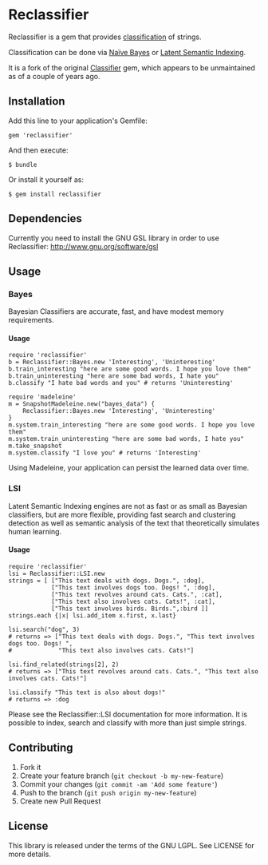 # Reclassifier

Reclassifier is a gem that provides [classification](http://en.wikipedia.org/wiki/Statistical_classification) of strings.

Classification can be done via [Naïve Bayes](https://en.wikipedia.org/wiki/Naive_Bayes_classifier) or [Latent Semantic Indexing](http://en.wikipedia.org/wiki/Latent_semantic_indexing).

It is a fork of the original [Classifier](https://github.com/cardmagic/classifier) gem, which appears to be unmaintained as of a couple of years ago.

## Installation

Add this line to your application's Gemfile:

    gem 'reclassifier'

And then execute:

    $ bundle

Or install it yourself as:

    $ gem install reclassifier

## Dependencies

Currently you need to install the GNU GSL library in order to use Reclassifier: http://www.gnu.org/software/gsl

## Usage

### Bayes
Bayesian Classifiers are accurate, fast, and have modest memory requirements.

#### Usage
    require 'reclassifier'
    b = Reclassifier::Bayes.new 'Interesting', 'Uninteresting'
    b.train_interesting "here are some good words. I hope you love them"
    b.train_uninteresting "here are some bad words, I hate you"
    b.classify "I hate bad words and you" # returns 'Uninteresting'
    
    require 'madeleine'
    m = SnapshotMadeleine.new("bayes_data") {
        Reclassifier::Bayes.new 'Interesting', 'Uninteresting'
    }
    m.system.train_interesting "here are some good words. I hope you love them"
    m.system.train_uninteresting "here are some bad words, I hate you"
    m.take_snapshot
    m.system.classify "I love you" # returns 'Interesting'

Using Madeleine, your application can persist the learned data over time.

### LSI
Latent Semantic Indexing engines are not as fast or as small as Bayesian classifiers, but are more flexible, providing 
fast search and clustering detection as well as semantic analysis of the text that theoretically simulates human learning.

#### Usage
    require 'reclassifier'
    lsi = Reclassifier::LSI.new
    strings = [ ["This text deals with dogs. Dogs.", :dog],
                ["This text involves dogs too. Dogs! ", :dog],
                ["This text revolves around cats. Cats.", :cat],
                ["This text also involves cats. Cats!", :cat],
                ["This text involves birds. Birds.",:bird ]]
    strings.each {|x| lsi.add_item x.first, x.last}
  
    lsi.search("dog", 3)
    # returns => ["This text deals with dogs. Dogs.", "This text involves dogs too. Dogs! ", 
    #             "This text also involves cats. Cats!"]
  
    lsi.find_related(strings[2], 2)
    # returns => ["This text revolves around cats. Cats.", "This text also involves cats. Cats!"]
    
    lsi.classify "This text is also about dogs!"
    # returns => :dog
  
Please see the Reclassifier::LSI documentation for more information. It is possible to index, search and classify
with more than just simple strings. 

## Contributing

1. Fork it
2. Create your feature branch (`git checkout -b my-new-feature`)
3. Commit your changes (`git commit -am 'Add some feature'`)
4. Push to the branch (`git push origin my-new-feature`)
5. Create new Pull Request

## License

This library is released under the terms of the GNU LGPL. See LICENSE for more details.
